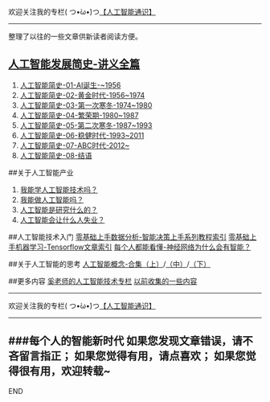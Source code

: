 欢迎关注我的专栏( つ•̀ω•́)つ[【人工智能通识】](https://www.jianshu.com/c/e9a7b7b7024d)

---

整理了以往的一些文章供新读者阅读方便。

## [人工智能发展简史-讲义全篇](https://www.jianshu.com/p/0fed5efab3e5)
1. [人工智能简史-01-AI诞生-~1956](https://www.jianshu.com/p/4a0c352bcc75)
1. [人工智能简史-02-黄金时代-1956~1974](https://www.jianshu.com/p/6e5bf993ee95)
1. [人工智能简史-03-第一次寒冬-1974~1980](https://www.jianshu.com/p/39d343f89cf8)
1. [人工智能简史-04-繁荣期-1980~1987](https://www.jianshu.com/p/3b4442db9fc1)
1. [人工智能简史-05-第二次寒冬-1987~1993](https://www.jianshu.com/p/8ffe05c649a0)
1. [人工智能简史-06-稳健时代-1993~2011](https://www.jianshu.com/p/ded7e8dc221d)
1. [人工智能简史-07-ABC时代-2012~](https://www.jianshu.com/p/1f560f02333a)
1. [人工智能简史-08-结语](https://www.jianshu.com/p/e31eba5dfa24)

##关于人工智能产业
1. [我能学人工智能技术吗？](https://www.jianshu.com/p/7da56db81fa0)
1. [我能做人工智能吗？](https://www.jianshu.com/p/b50a12da6e70)
1. [人工智能是研究什么的？](https://www.jianshu.com/p/ff0cb12c226d)
1. [人工智能会让什么人失业？](https://www.jianshu.com/p/d78c3664e42d)

##人工智能技术入门
[零基础上手数据分析-智能决策上手系列教程索引](https://www.jianshu.com/p/0d2e46e69f58)
[零基础上手机器学习-Tensorflow文章索引](https://www.jianshu.com/p/5f71834899ef)
[每个人都能看懂-神经网络为什么会有智能？](https://www.jianshu.com/p/7fb9edd69a3d)

##关于人工智能的思考
[人工智能概念-合集（上）](https://www.jianshu.com/p/2134f94b961f)/[（中）](https://www.jianshu.com/p/5b2e5fc3b575)/[（下）](https://www.jianshu.com/p/6386329296c5)

##更多内容
[奚老师的人工智能技术专栏](https://www.jianshu.com/u/e2fd5c2ff7ad)
[以前收集的一些内容](http://ai.10knet.com/)

---
欢迎关注我的专栏( つ•̀ω•́)つ[【人工智能通识】](https://www.jianshu.com/c/e9a7b7b7024d)

---
###每个人的智能新时代
如果您发现文章错误，请不吝留言指正；
如果您觉得有用，请点喜欢；
如果您觉得很有用，欢迎转载~
---
END








